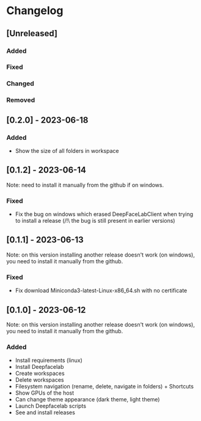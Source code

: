 # Changelog

## [Unreleased]

### Added

### Fixed

### Changed

### Removed

## [0.2.0] - 2023-06-18

### Added

- Show the size of all folders in workspace

## [0.1.2] - 2023-06-14

Note: need to install it manually from the github if on windows.

### Fixed

- Fix the bug on windows which erased DeepFaceLabClient when trying to install a release (/!\ the bug is still present in earlier versions) 

## [0.1.1] - 2023-06-13

Note: on this version installing another release doesn't work (on windows), you need to install it manually from the github.

### Fixed

- Fix download Miniconda3-latest-Linux-x86_64.sh with no certificate


## [0.1.0] - 2023-06-12

Note: on this version installing another release doesn't work (on windows), you need to install it manually from the github.

### Added

- Install requirements (linux)
- Install Deepfacelab
- Create workspaces
- Delete workspaces
- Filesystem navigation (rename, delete, navigate in folders) + Shortcuts
- Show GPUs of the host
- Can change theme appearance (dark theme, light theme)
- Launch Deepfacelab scripts
- See and install releases
